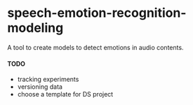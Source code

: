 # speech-emotion-recognition-modeling
A tool to create models to detect emotions in audio contents.


#### TODO 
- tracking experiments
- versioning data
- choose a template for DS project
